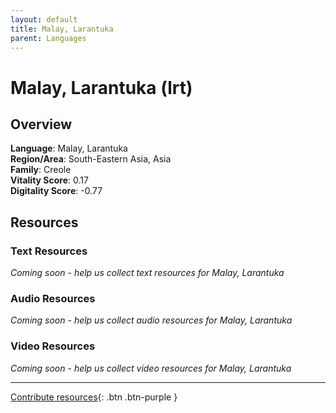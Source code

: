 ```yaml
---
layout: default
title: Malay, Larantuka
parent: Languages
---
```


# Malay, Larantuka (lrt)

## Overview

**Language**: Malay, Larantuka  
**Region/Area**: South-Eastern Asia, Asia  
**Family**: Creole  
**Vitality Score**: 0.17  
**Digitality Score**: -0.77  

## Resources

### Text Resources
*Coming soon - help us collect text resources for Malay, Larantuka*

### Audio Resources
*Coming soon - help us collect audio resources for Malay, Larantuka*

### Video Resources
*Coming soon - help us collect video resources for Malay, Larantuka*

---

[Contribute resources](https://fairtrain.github.io/){: .btn .btn-purple }
